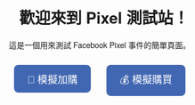 <!DOCTYPE html>
<html lang="zh-Hant">
<head>
  <meta charset="UTF-8">
  <meta name="viewport" content="width=device-width, initial-scale=1.0">
  <title>Meta Pixel 測試頁面</title>

  <!-- Meta Pixel Code -->
  <script>
    !function(f,b,e,v,n,t,s)
    {if(f.fbq)return;n=f.fbq=function(){n.callMethod?
    n.callMethod.apply(n,arguments):n.queue.push(arguments)};
    if(!f._fbq)f._fbq=n;n.push=n;n.loaded=!0;n.version='2.0';
    n.queue=[];t=b.createElement(e);t.async=!0;
    t.src=v;s=b.getElementsByTagName(e)[0];
    s.parentNode.insertBefore(t,s)}(window, document,'script',
    'https://connect.facebook.net/en_US/fbevents.js');
    fbq('init', '1680984415874629'); 
    fbq('track', 'PageView');
  </script>
  <noscript>
    <img height="1" width="1" style="display:none"
      src="https://www.facebook.com/tr?id=1680984415874629&ev=PageView&noscript=1"/>
  </noscript>
  <!-- End Meta Pixel Code -->

  <style>
    body {
      font-family: "Helvetica Neue", sans-serif;
      text-align: center;
      padding: 50px;
    }
    button {
      font-size: 18px;
      padding: 12px 24px;
      margin: 12px;
      border: none;
      background-color: #4267B2;
      color: white;
      border-radius: 8px;
      cursor: pointer;
    }
    button:hover {
      background-color: #365899;
    }
  </style>
</head>
<body>

  <h1>👋 歡迎來到 Pixel 測試站！</h1>
  <p>這是一個用來測試 Facebook Pixel 事件的簡單頁面。</p>

  <button onclick="fbq('track', 'AddToCart'); alert('🛒 已觸發加購事件')">
    🛒 模擬加購
  </button>

  <button onclick="fbq('track', 'Purchase', {value: 1998, currency: 'TWD'}); alert('💰 已觸發購買事件')">
    💰 模擬購買
  </button>

</body>
</html>
